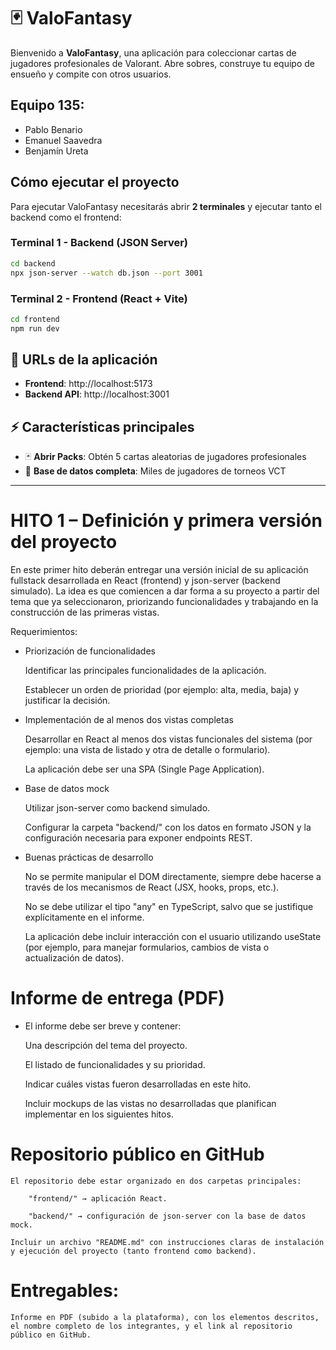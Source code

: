 # 🃏 ValoFantasy

Bienvenido a **ValoFantasy**, una aplicación para coleccionar cartas de jugadores profesionales de Valorant. Abre sobres, construye tu equipo de ensueño y compite con otros usuarios.

## Equipo 135:
- Pablo Benario
- Emanuel Saavedra  
- Benjamín Ureta

## Cómo ejecutar el proyecto

Para ejecutar ValoFantasy necesitarás abrir **2 terminales** y ejecutar tanto el backend como el frontend:

### Terminal 1 - Backend (JSON Server)
```bash
cd backend
npx json-server --watch db.json --port 3001
```

### Terminal 2 - Frontend (React + Vite)
```bash
cd frontend
npm run dev
```

## 📱 URLs de la aplicación

- **Frontend**: http://localhost:5173
- **Backend API**: http://localhost:3001

## ⚡ Características principales

- 🃏 **Abrir Packs**: Obtén 5 cartas aleatorias de jugadores profesionales
- 👥 **Base de datos completa**: Miles de jugadores de torneos VCT

---

# HITO 1 – Definición y primera versión del proyecto

En este primer hito deberán entregar una versión inicial de su aplicación fullstack desarrollada en React (frontend) y json-server (backend simulado). La idea es que comiencen a dar forma a su proyecto a partir del tema que ya seleccionaron, priorizando funcionalidades y trabajando en la construcción de las primeras vistas.

Requerimientos:

* Priorización de funcionalidades

    Identificar las principales funcionalidades de la aplicación.

    Establecer un orden de prioridad (por ejemplo: alta, media, baja) y justificar la decisión.

* Implementación de al menos dos vistas completas

    Desarrollar en React al menos dos vistas funcionales del sistema (por ejemplo: una vista de listado y otra de detalle o formulario).

    La aplicación debe ser una SPA (Single Page Application).

* Base de datos mock

    Utilizar json-server como backend simulado.

    Configurar la carpeta "backend/" con los datos en formato JSON y la configuración necesaria para exponer endpoints REST.

* Buenas prácticas de desarrollo

    No se permite manipular el DOM directamente, siempre debe hacerse a través de los mecanismos de React (JSX, hooks, props, etc.).

    No se debe utilizar el tipo "any" en TypeScript, salvo que se justifique explícitamente en el informe.

    La aplicación debe incluir interacción con el usuario utilizando useState (por ejemplo, para manejar formularios, cambios de vista o actualización de datos).

# Informe de entrega (PDF)
* El informe debe ser breve y contener:

    Una descripción del tema del proyecto.

    El listado de funcionalidades y su prioridad.

    Indicar cuáles vistas fueron desarrolladas en este hito.

    Incluir mockups de las vistas no desarrolladas que planifican implementar en los siguientes hitos.

# Repositorio público en GitHub

    El repositorio debe estar organizado en dos carpetas principales:

        "frontend/" → aplicación React.

        "backend/" → configuración de json-server con la base de datos mock.

    Incluir un archivo "README.md" con instrucciones claras de instalación y ejecución del proyecto (tanto frontend como backend).

# Entregables:

    Informe en PDF (subido a la plataforma), con los elementos descritos, el nombre completo de los integrantes, y el link al repositorio público en GitHub.